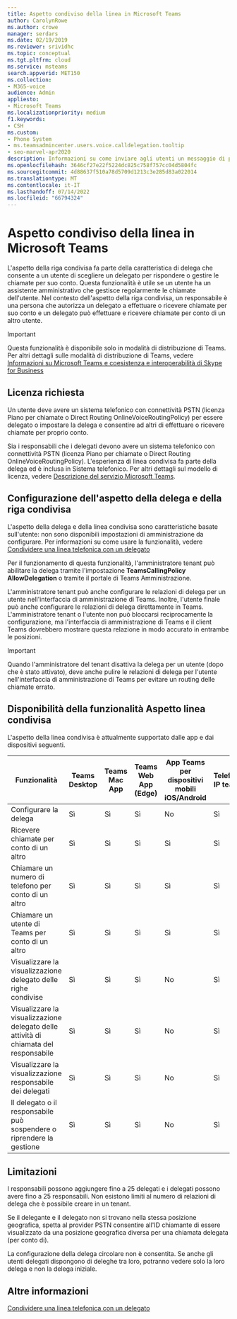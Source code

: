 ```yaml
---
title: Aspetto condiviso della linea in Microsoft Teams
author: CarolynRowe
ms.author: crowe
manager: serdars
ms.date: 02/19/2019
ms.reviewer: srividhc
ms.topic: conceptual
ms.tgt.pltfrm: cloud
ms.service: msteams
search.appverid: MET150
ms.collection:
- M365-voice
audience: Admin
appliesto:
- Microsoft Teams
ms.localizationpriority: medium
f1.keywords:
- CSH
ms.custom:
- Phone System
- ms.teamsadmincenter.users.voice.calldelegation.tooltip
- seo-marvel-apr2020
description: Informazioni su come inviare agli utenti un messaggio di posta elettronica con le informazioni sui servizi di audioconferenza in Microsoft Teams.
ms.openlocfilehash: 3646cf27e22f5224dc825c758f757cc04d5804fc
ms.sourcegitcommit: 4d88637f510a78d5709d1213c3e285d83a022014
ms.translationtype: MT
ms.contentlocale: it-IT
ms.lasthandoff: 07/14/2022
ms.locfileid: "66794324"
---
```

# <a name="shared-line-appearance-in-microsoft-teams"></a>Aspetto condiviso della linea in Microsoft Teams

L'aspetto della riga condivisa fa parte della caratteristica di delega che consente a un utente di scegliere un delegato per rispondere o gestire le chiamate per suo conto. Questa funzionalità è utile se un utente ha un assistente amministrativo che gestisce regolarmente le chiamate dell'utente. Nel contesto dell'aspetto della riga condivisa, un responsabile è una persona che autorizza un delegato a effettuare o ricevere chiamate per suo conto e un delegato può effettuare e ricevere chiamate per conto di un altro utente.

> [!IMPORTANT]
> Questa funzionalità è disponibile solo in modalità di distribuzione di Teams. Per altri dettagli sulle modalità di distribuzione di Teams, vedere [Informazioni su Microsoft Teams e coesistenza e interoperabilità di Skype for Business](teams-and-skypeforbusiness-coexistence-and-interoperability.md)

## <a name="license-required"></a>Licenza richiesta

Un utente deve avere un sistema telefonico con connettività PSTN (licenza Piano per chiamate o Direct Routing OnlineVoiceRoutingPolicy) per essere delegato o impostare la delega e consentire ad altri di effettuare o ricevere chiamate per proprio conto.

Sia i responsabili che i delegati devono avere un sistema telefonico con connettività PSTN (licenza Piano per chiamate o Direct Routing OnlineVoiceRoutingPolicy). L'esperienza di linea condivisa fa parte della delega ed è inclusa in Sistema telefonico. Per altri dettagli sul modello di licenza, vedere [Descrizione del servizio Microsoft Teams](/office365/servicedescriptions/teams-service-description).

## <a name="configuring-delegation-and-shared-line-appearance"></a>Configurazione dell'aspetto della delega e della riga condivisa

L'aspetto della delega e della linea condivisa sono caratteristiche basate sull'utente: non sono disponibili impostazioni di amministrazione da configurare. Per informazioni su come usare la funzionalità, vedere [Condividere una linea telefonica con un delegato](https://support.office.com/article/share-a-phone-line-with-a-delegate-16307929-a51f-43fc-8323-3b1bf115e5a8)

Per il funzionamento di questa funzionalità, l'amministratore tenant può abilitare la delega tramite l'impostazione **TeamsCallingPolicy AllowDelegation** o tramite il portale di Teams Amministrazione. 

L'amministratore tenant può anche configurare le relazioni di delega per un utente nell'interfaccia di amministrazione di Teams. Inoltre, l'utente finale può anche configurare le relazioni di delega direttamente in Teams. L'amministratore tenant o l'utente non può bloccarsi reciprocamente la configurazione, ma l'interfaccia di amministrazione di Teams e il client Teams dovrebbero mostrare questa relazione in modo accurato in entrambe le posizioni. 

> [!IMPORTANT]
> Quando l'amministratore del tenant disattiva la delega per un utente (dopo che è stato attivato), deve anche pulire le relazioni di delega per l'utente nell'interfaccia di amministrazione di Teams per evitare un routing delle chiamate errato.

## <a name="shared-line-appearance-feature-availability"></a>Disponibilità della funzionalità Aspetto linea condivisa

L'aspetto della linea condivisa è attualmente supportato dalle app e dai dispositivi seguenti.

| Funzionalità | Teams Desktop | Teams Mac App | Teams Web App (Edge) |App Teams per dispositivi mobili iOS/Android | Telefono IP teams |
|------------|---------------|---------------|----------------------|-----------------------------|----------------|
| Configurare la delega | Sì | Sì | Sì | No | Sì |
| Ricevere chiamate per conto di un altro | Sì | Sì | Sì | Sì | Sì |
| Chiamare un numero di telefono per conto di un altro | Sì | Sì | Sì | Sì | Sì |
| Chiamare un utente di Teams per conto di un altro | Sì | Sì | Sì | Sì | Sì |
| Visualizzare la visualizzazione delegato delle righe condivise | Sì | Sì | Sì | No | Sì |
| Visualizzare la visualizzazione delegato delle attività di chiamata del responsabile | Sì | Sì | Sì | No | Sì |
| Visualizzare la visualizzazione responsabile dei delegati | Sì | Sì | Sì | No | Sì |
| Il delegato o il responsabile può sospendere o riprendere la gestione | Sì | Sì | Sì | No | Sì |

## <a name="limitations"></a>Limitazioni

I responsabili possono aggiungere fino a 25 delegati e i delegati possono avere fino a 25 responsabili. Non esistono limiti al numero di relazioni di delega che è possibile creare in un tenant. 
 
Se il delegante e il delegato non si trovano nella stessa posizione geografica, spetta al provider PSTN consentire all'ID chiamante di essere visualizzato da una posizione geografica diversa per una chiamata delegata (per conto di). 

La configurazione della delega circolare non è consentita. Se anche gli utenti delegati dispongono di deleghe tra loro, potranno vedere solo la loro delega e non la delega iniziale.
 
## <a name="more-information"></a>Altre informazioni

[Condividere una linea telefonica con un delegato](https://support.office.com/article/share-a-phone-line-with-a-delegate-16307929-a51f-43fc-8323-3b1bf115e5a8)
